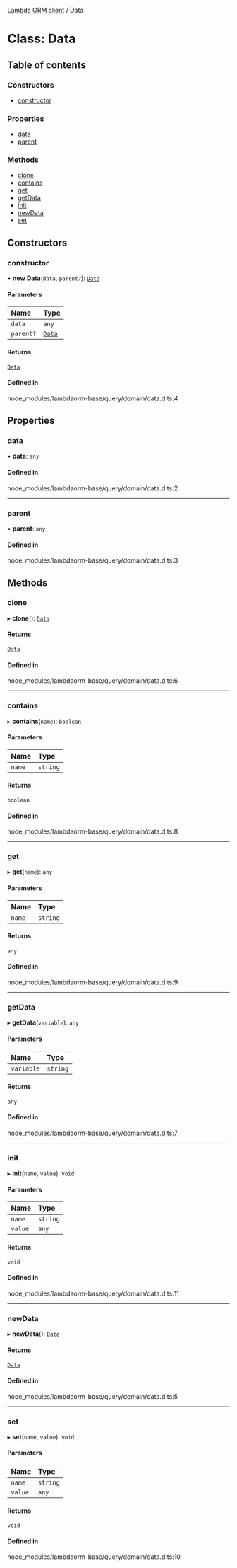 [Lambda ORM client](../README.md) / Data

# Class: Data

## Table of contents

### Constructors

- [constructor](Data.md#constructor)

### Properties

- [data](Data.md#data)
- [parent](Data.md#parent)

### Methods

- [clone](Data.md#clone)
- [contains](Data.md#contains)
- [get](Data.md#get)
- [getData](Data.md#getdata)
- [init](Data.md#init)
- [newData](Data.md#newdata)
- [set](Data.md#set)

## Constructors

### constructor

• **new Data**(`data`, `parent?`): [`Data`](Data.md)

#### Parameters

| Name | Type |
| :------ | :------ |
| `data` | `any` |
| `parent?` | [`Data`](Data.md) |

#### Returns

[`Data`](Data.md)

#### Defined in

node_modules/lambdaorm-base/query/domain/data.d.ts:4

## Properties

### data

• **data**: `any`

#### Defined in

node_modules/lambdaorm-base/query/domain/data.d.ts:2

___

### parent

• **parent**: `any`

#### Defined in

node_modules/lambdaorm-base/query/domain/data.d.ts:3

## Methods

### clone

▸ **clone**(): [`Data`](Data.md)

#### Returns

[`Data`](Data.md)

#### Defined in

node_modules/lambdaorm-base/query/domain/data.d.ts:6

___

### contains

▸ **contains**(`name`): `boolean`

#### Parameters

| Name | Type |
| :------ | :------ |
| `name` | `string` |

#### Returns

`boolean`

#### Defined in

node_modules/lambdaorm-base/query/domain/data.d.ts:8

___

### get

▸ **get**(`name`): `any`

#### Parameters

| Name | Type |
| :------ | :------ |
| `name` | `string` |

#### Returns

`any`

#### Defined in

node_modules/lambdaorm-base/query/domain/data.d.ts:9

___

### getData

▸ **getData**(`variable`): `any`

#### Parameters

| Name | Type |
| :------ | :------ |
| `variable` | `string` |

#### Returns

`any`

#### Defined in

node_modules/lambdaorm-base/query/domain/data.d.ts:7

___

### init

▸ **init**(`name`, `value`): `void`

#### Parameters

| Name | Type |
| :------ | :------ |
| `name` | `string` |
| `value` | `any` |

#### Returns

`void`

#### Defined in

node_modules/lambdaorm-base/query/domain/data.d.ts:11

___

### newData

▸ **newData**(): [`Data`](Data.md)

#### Returns

[`Data`](Data.md)

#### Defined in

node_modules/lambdaorm-base/query/domain/data.d.ts:5

___

### set

▸ **set**(`name`, `value`): `void`

#### Parameters

| Name | Type |
| :------ | :------ |
| `name` | `string` |
| `value` | `any` |

#### Returns

`void`

#### Defined in

node_modules/lambdaorm-base/query/domain/data.d.ts:10
